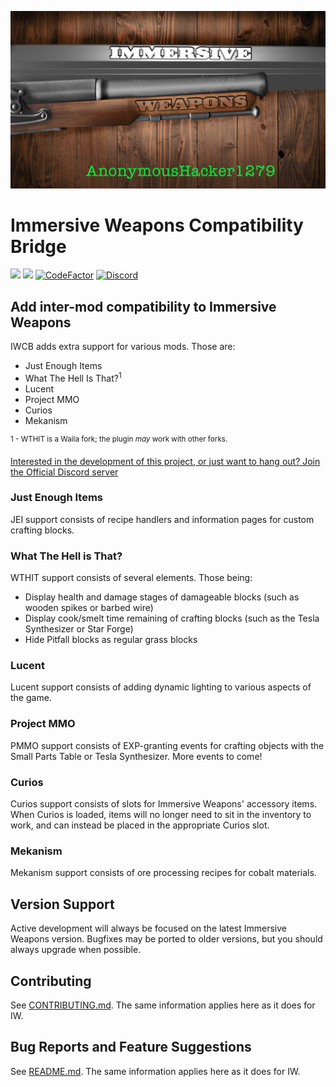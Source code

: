 ![Immersive Weapons Logo](logo.png)

# Immersive Weapons Compatibility Bridge

[![](http://cf.way2muchnoise.eu/full_633345_Downloads.svg)](https://www.curseforge.com/minecraft/mc-mods/immersive-weapons-compatibility-bridge)
[![](http://cf.way2muchnoise.eu/versions/633345.svg)](https://www.curseforge.com/minecraft/mc-mods/immersive-weapons-compatibility-bridge)
[![CodeFactor](https://www.codefactor.io/repository/github/anonymoushacker1279/iwcompatibilitybridge/badge/master)](https://www.codefactor.io/repository/github/anonymoushacker1279/iwcompatibilitybridge/overview/master)
[![Discord](https://img.shields.io/discord/871953129355214858?color=2a3445)](https://discord.gg/WNMCTg7TsT)

## Add inter-mod compatibility to Immersive Weapons

IWCB adds extra support for various mods. Those are:

- Just Enough Items
- What The Hell Is That?<sup>1</sup>
- Lucent
- Project MMO
- Curios
- Mekanism

<sup>1 - WTHIT is a Waila fork; the plugin *may* work with other forks.</sup>

[Interested in the development of this project, or just want to hang out? Join the Official Discord server](https://discord.gg/WNMCTg7TsT)

### Just Enough Items

JEI support consists of recipe handlers and information pages for custom crafting blocks.

### What The Hell is That?

WTHIT support consists of several elements. Those being:

- Display health and damage stages of damageable blocks (such as wooden spikes or barbed wire)
- Display cook/smelt time remaining of crafting blocks (such as the Tesla Synthesizer or Star Forge)
- Hide Pitfall blocks as regular grass blocks

### Lucent

Lucent support consists of adding dynamic lighting to various aspects of the game.

### Project MMO

PMMO support consists of EXP-granting events for crafting objects with the Small Parts Table or Tesla Synthesizer. More
events to come!

### Curios

Curios support consists of slots for Immersive Weapons' accessory items. When Curios is loaded, items will no longer
need to sit in the inventory to work, and can instead be placed in the appropriate Curios slot.

### Mekanism

Mekanism support consists of ore processing recipes for cobalt materials.

## Version Support

Active development will always be focused on the latest Immersive Weapons version. Bugfixes may be ported to older
versions, but you should always upgrade when possible.

## Contributing

See [CONTRIBUTING.md](https://github.com/AnonymousHacker1279/ImmersiveWeapons/blob/master/CONTRIBUTING.md). The same
information applies here as it does for IW.

## Bug Reports and Feature Suggestions

See [README.md](https://github.com/AnonymousHacker1279/ImmersiveWeapons#bug-reports-and-feature-suggestions). The same
information applies here as it does for IW.